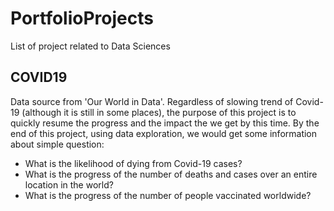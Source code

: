 # PortfolioProjects
List of project related to Data Sciences

## COVID19
Data source from 'Our World in Data'. Regardless of slowing trend of Covid-19 (although it is still in some places), the purpose of this project is to quickly resume the progress and the impact the we get by this time. By the end of this project, using data exploration, we would get some information about simple question:
- What is the likelihood of dying from Covid-19 cases?
- What is the progress of the number of deaths and cases over an entire location in the world?
- What is the progress of the number of people vaccinated worldwide?
